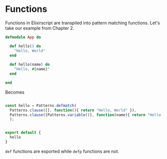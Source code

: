 # Functions

Functions in Elixirscript are transpiled into pattern matching functions. Let's take our example from Chapter 2.

```elixir
defmodule App do

  def hello() do
    "Hello, World"
  end
  
  def hello(name) do
    "Hello, #{name}"
  end

end
```

Becomes

```JavaScript

const hello = Patterns.defmatch(
  Patterns.clause([], function(){ return "Hello, World" }),
  Patterns.clause([Patterns.variable()], function(name){ return "Hello, " + name })
  );


export default {
  hello
}
 ```
 
`def` functions are exported while `defp` functions are not.